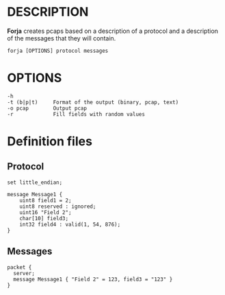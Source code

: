 # DESCRIPTION

**Forja** creates pcaps based on a description of a protocol and a description of the messages that they will contain.

    forja [OPTIONS] protocol messages


# OPTIONS
    -h
    -t (b|p|t)     Format of the output (binary, pcap, text)
    -o pcap        Output pcap
    -r             Fill fields with random values


# Definition files

## Protocol

    set little_endian;
    
    message Message1 {
        uint8 field1 = 2;
        uint8 reserved : ignored;
        uint16 "Field 2";
        char[10] field3;
        int32 field4 : valid(1, 54, 876);
    }


## Messages

    packet {
      server;
      message Message1 { "Field 2" = 123, field3 = "123" }
    }

